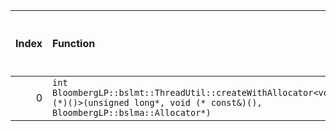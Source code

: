|   Index | Function                                                                                                                                 |   Difference in number of lines |   Function size difference in bytes | Disassembly                                                |   Number of lines in `assume` build |   Number of bytes in `assume` build |   Number of lines in `none` build |   Number of bytes in `none` build |
|--------:|:-----------------------------------------------------------------------------------------------------------------------------------------|--------------------------------:|------------------------------------:|:-----------------------------------------------------------|------------------------------------:|------------------------------------:|----------------------------------:|----------------------------------:|
|       0 | `int BloombergLP::bslmt::ThreadUtil::createWithAllocator<void (*)()>(unsigned long*, void (* const&)(), BloombergLP::bslma::Allocator*)` |                              -7 |                                 -32 | [Assumed](0.assume.s), [Ignored](0.none.s), [Diff](0.diff) |                                 368 |                             4448208 |                               400 |                           4448208 |